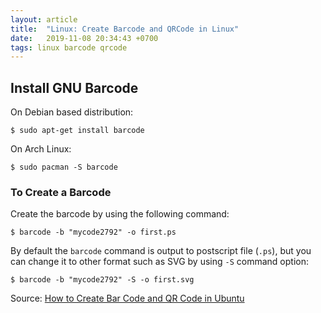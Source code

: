 ```yaml
---
layout:	article
title:	"Linux: Create Barcode and QRCode in Linux"
date:	2019-11-08 20:34:43 +0700
tags: linux barcode qrcode
---
```


## Install GNU Barcode

On Debian based distribution:

```
$ sudo apt-get install barcode
```

On Arch Linux:

```
$ sudo pacman -S barcode
```

### To Create a Barcode

Create the barcode by using the following command:

```
$ barcode -b "mycode2792" -o first.ps
```

By default the `barcode` command is output to postscript file (`.ps`), but you can change it to other format such as SVG by using `-S` command option:

```
$ barcode -b "mycode2792" -S -o first.svg
```

Source: [How to Create Bar Code and QR Code in Ubuntu](https://www.linuxhelp.com/how-to-create-bar-code-and-qr-code-in-ubuntu)
